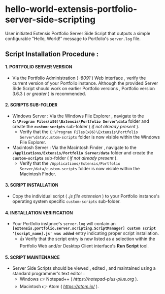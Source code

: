 # hello-world-extensis-portfolio-server-side-scripting
User initiated Extensis Portfolio Server Side Script that outputs a simple configurable "Hello, World!" message to Portfolio's `server.log` file.

## Script Installation Procedure :

#### 1. PORTFOLIO SERVER VERSION
* Via the Portfolio Administration ( _:8091_ ) Web interface , verify the current version of your Portfolio instance.
Although the provided Server Side Script should work on earlier Portfolio versions , Portfolio version 3.6.3 ( _or greater_ ) is recommended.

#### 2. SCRIPTS SUB-FOLDER
* Windows Server : Via the Windows File Explorer , navigate to the **`C:\Program Files(x86)\Extensis\Portfolio Server\data`** folder and create the **`custom-scripts`** sub-folder ( _if not already present_ ).
  * Verify that the `C:\Program Files(x86)\Extensis\Portfolio Server\data\custom-scripts` folder is now visible within the Windows File Explorer.
* Macintosh Server : Via the Macintosh Finder , navigate to the **`/Applications/Extensis/Portfolio Server/data`** folder and create the **`custom-scripts`** sub-folder ( _if not already present_ ).
  * Verify that the `/Applications/Extensis/Portfolio Server/data/custom-scripts` folder is now visible within the Macintosh Finder.

#### 3. SCRIPT INSTALLATION
* Copy the individual script ( _.js file extension_ ) to your Portfolio instance's operating system specific `custom-scripts` sub-folder.

#### 4. INSTALLATION VERIFICATION
* Your Portfolio instance's `server.log` will contain an **`[extensis.portfolio.server.scripting.ScriptManager] custom script '[script_name].js' was added`** entry indicating proper script installation.
  * :+1: Verify that the script entry is now listed as a selection within the Portfolio Web and/or Desktop Client interface's **Run Script** tool.

#### 5. SCRIPT MAINTENANCE
* Server Side Scripts should be viewed , edited , and maintained using a standard programmer's text editor :
  * Windows :point_right: Notepad++ ( _https://notepad-plus-plus.org_ ).
  * Macintosh :point_right: Atom ( _https://atom.io/_ ).

